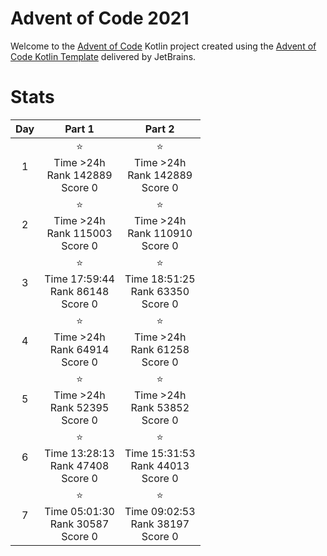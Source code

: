 # Advent of Code 2021

Welcome to the [Advent of Code](https://adventofcode.com) Kotlin project created using the [Advent of Code Kotlin Template](https://github.com/kotlin-hands-on/advent-of-code-kotlin-template)
delivered by JetBrains.

# Stats

| Day |                       Part 1                       |                       Part 2                       |
|:---:|:--------------------------------------------------:|:--------------------------------------------------:|
|  1  |  ⭐ <br/> Time >24h <br/>Rank 142889<br/> Score 0   |  ⭐ <br/> Time >24h <br/>Rank 142889<br/> Score 0   |
|  2  |  ⭐ <br/> Time >24h <br/>Rank 115003<br/> Score 0   |  ⭐ <br/> Time >24h <br/>Rank 110910<br/> Score 0   |
|  3  | ⭐ <br/> Time 17:59:44 <br/>Rank 86148<br/> Score 0 | ⭐ <br/> Time 18:51:25 <br/>Rank 63350<br/> Score 0 |
|  4  |   ⭐ <br/> Time >24h <br/>Rank 64914<br/> Score 0   |   ⭐ <br/> Time >24h <br/>Rank 61258<br/> Score 0   |
|  5  |   ⭐ <br/> Time >24h <br/>Rank 52395<br/> Score 0   |   ⭐ <br/> Time >24h <br/>Rank 53852<br/> Score 0   |
|  6  | ⭐ <br/> Time 13:28:13 <br/>Rank 47408<br/> Score 0 | ⭐ <br/> Time 15:31:53 <br/>Rank 44013<br/> Score 0 |
|  7  | ⭐ <br/> Time 05:01:30 <br/>Rank 30587<br/> Score 0 | ⭐ <br/> Time 09:02:53 <br/>Rank 38197<br/> Score 0 |
